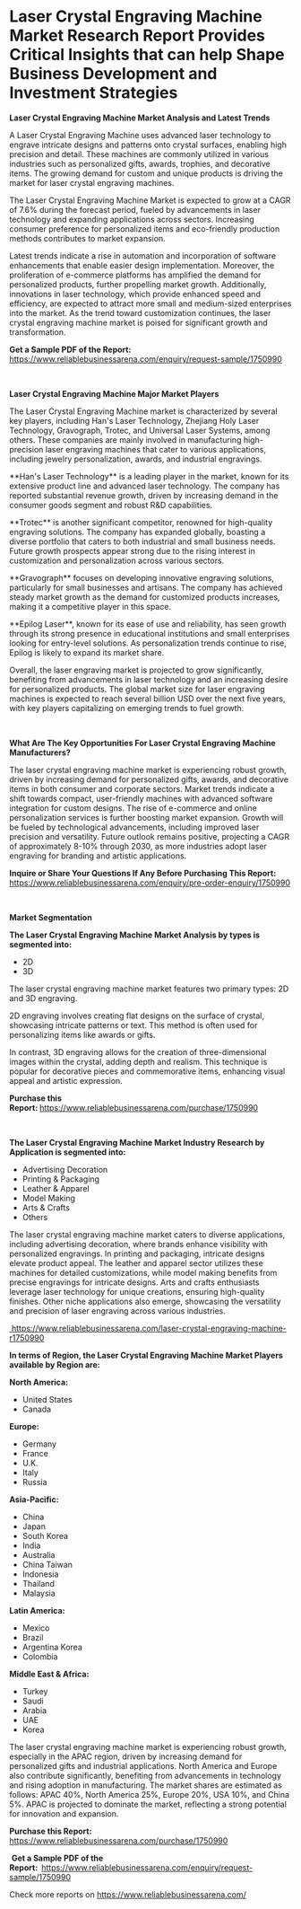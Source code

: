 <p><h1>Laser Crystal Engraving Machine Market Research Report Provides Critical Insights that can help Shape Business Development and Investment Strategies</h1></p><p><strong>Laser Crystal Engraving Machine Market Analysis and Latest Trends</strong></p>
<p><p>A Laser Crystal Engraving Machine uses advanced laser technology to engrave intricate designs and patterns onto crystal surfaces, enabling high precision and detail. These machines are commonly utilized in various industries such as personalized gifts, awards, trophies, and decorative items. The growing demand for custom and unique products is driving the market for laser crystal engraving machines.</p><p>The Laser Crystal Engraving Machine Market is expected to grow at a CAGR of 7.6% during the forecast period, fueled by advancements in laser technology and expanding applications across sectors. Increasing consumer preference for personalized items and eco-friendly production methods contributes to market expansion. </p><p>Latest trends indicate a rise in automation and incorporation of software enhancements that enable easier design implementation. Moreover, the proliferation of e-commerce platforms has amplified the demand for personalized products, further propelling market growth. Additionally, innovations in laser technology, which provide enhanced speed and efficiency, are expected to attract more small and medium-sized enterprises into the market. As the trend toward customization continues, the laser crystal engraving machine market is poised for significant growth and transformation.</p></p>
<p><strong>Get a Sample PDF of the Report:&nbsp;</strong> <a href="https://www.reliablebusinessarena.com/enquiry/request-sample/1750990?utm_campaign=2259&utm_medium=2&utm_source=Github&utm_content=ia&utm_term=19022025&utm_id=laser-crystal-engraving-machine">https://www.reliablebusinessarena.com/enquiry/request-sample/1750990</a></p>
<p>&nbsp;</p>
<p><strong>Laser Crystal Engraving Machine Major Market Players</strong></p>
<p><p>The Laser Crystal Engraving Machine market is characterized by several key players, including Han's Laser Technology, Zhejiang Holy Laser Technology, Gravograph, Trotec, and Universal Laser Systems, among others. These companies are mainly involved in manufacturing high-precision laser engraving machines that cater to various applications, including jewelry personalization, awards, and industrial engravings.</p><p>**Han's Laser Technology** is a leading player in the market, known for its extensive product line and advanced laser technology. The company has reported substantial revenue growth, driven by increasing demand in the consumer goods segment and robust R&D capabilities.</p><p>**Trotec** is another significant competitor, renowned for high-quality engraving solutions. The company has expanded globally, boasting a diverse portfolio that caters to both industrial and small business needs. Future growth prospects appear strong due to the rising interest in customization and personalization across various sectors.</p><p>**Gravograph** focuses on developing innovative engraving solutions, particularly for small businesses and artisans. The company has achieved steady market growth as the demand for customized products increases, making it a competitive player in this space.</p><p>**Epilog Laser**, known for its ease of use and reliability, has seen growth through its strong presence in educational institutions and small enterprises looking for entry-level solutions. As personalization trends continue to rise, Epilog is likely to expand its market share.</p><p>Overall, the laser engraving market is projected to grow significantly, benefiting from advancements in laser technology and an increasing desire for personalized products. The global market size for laser engraving machines is expected to reach several billion USD over the next five years, with key players capitalizing on emerging trends to fuel growth.</p></p>
<p>&nbsp;</p>
<p><strong>What Are The Key Opportunities For Laser Crystal Engraving Machine Manufacturers?</strong></p>
<p><p>The laser crystal engraving machine market is experiencing robust growth, driven by increasing demand for personalized gifts, awards, and decorative items in both consumer and corporate sectors. Market trends indicate a shift towards compact, user-friendly machines with advanced software integration for custom designs. The rise of e-commerce and online personalization services is further boosting market expansion. Growth will be fueled by technological advancements, including improved laser precision and versatility. Future outlook remains positive, projecting a CAGR of approximately 8-10% through 2030, as more industries adopt laser engraving for branding and artistic applications.</p></p>
<p><strong>Inquire or Share Your Questions If Any Before Purchasing This Report:</strong> <a href="https://www.reliablebusinessarena.com/enquiry/pre-order-enquiry/1750990?utm_campaign=2259&utm_medium=2&utm_source=Github&utm_content=ia&utm_term=19022025&utm_id=laser-crystal-engraving-machine">https://www.reliablebusinessarena.com/enquiry/pre-order-enquiry/1750990</a></p>
<p>&nbsp;</p>
<p><strong>Market Segmentation</strong></p>
<p><strong>The Laser Crystal Engraving Machine Market Analysis by types is segmented into:</strong></p>
<p><ul><li>2D</li><li>3D</li></ul></p>
<p><p>The laser crystal engraving machine market features two primary types: 2D and 3D engraving. </p><p>2D engraving involves creating flat designs on the surface of crystal, showcasing intricate patterns or text. This method is often used for personalizing items like awards or gifts. </p><p>In contrast, 3D engraving allows for the creation of three-dimensional images within the crystal, adding depth and realism. This technique is popular for decorative pieces and commemorative items, enhancing visual appeal and artistic expression.</p></p>
<p><strong>Purchase this Report:&nbsp;</strong><a href="https://www.reliablebusinessarena.com/purchase/1750990?utm_campaign=2259&utm_medium=2&utm_source=Github&utm_content=ia&utm_term=19022025&utm_id=laser-crystal-engraving-machine">https://www.reliablebusinessarena.com/purchase/1750990</a></p>
<p>&nbsp;</p>
<p><strong>The Laser Crystal Engraving Machine Market Industry Research by Application is segmented into:</strong></p>
<p><ul><li>Advertising Decoration</li><li>Printing & Packaging</li><li>Leather & Apparel</li><li>Model Making</li><li>Arts & Crafts</li><li>Others</li></ul></p>
<p><p>The laser crystal engraving machine market caters to diverse applications, including advertising decoration, where brands enhance visibility with personalized engravings. In printing and packaging, intricate designs elevate product appeal. The leather and apparel sector utilizes these machines for detailed customizations, while model making benefits from precise engravings for intricate designs. Arts and crafts enthusiasts leverage laser technology for unique creations, ensuring high-quality finishes. Other niche applications also emerge, showcasing the versatility and precision of laser engraving across various industries.</p></p>
<p><a href="https://www.reliablebusinessarena.com/laser-crystal-engraving-machine-r1750990?utm_campaign=2259&utm_medium=2&utm_source=Github&utm_content=ia&utm_term=19022025&utm_id=laser-crystal-engraving-machine">&nbsp;https://www.reliablebusinessarena.com/laser-crystal-engraving-machine-r1750990</a></p>
<p><strong>In terms of Region, the Laser Crystal Engraving Machine Market Players available by Region are:</strong></p>
<p>
    <p> <strong> North America: </strong>
        <ul>
            <li>United States</li>
            <li>Canada</li>
        </ul>
        </p> 
    <p> <strong> Europe: </strong>
        <ul>
            <li>Germany</li>
            <li>France</li>
            <li>U.K.</li>
            <li>Italy</li>
            <li>Russia</li>
        </ul>
        </p> 
    <p> <strong> Asia-Pacific: </strong>
        <ul>
            <li>China</li>
            <li>Japan</li>
            <li>South Korea</li>
            <li>India</li>
            <li>Australia</li>
            <li>China Taiwan</li>
            <li>Indonesia</li>
            <li>Thailand</li>
            <li>Malaysia</li>
        </ul>
        </p> 
    <p> <strong> Latin America: </strong>
        <ul>
            <li>Mexico</li>
            <li>Brazil</li>
            <li>Argentina Korea</li>
            <li>Colombia</li>
        </ul>
        </p> 
    <p> <strong> Middle East & Africa: </strong>
        <ul>
            <li>Turkey</li>
            <li>Saudi</li>
            <li>Arabia</li>
            <li>UAE</li>
            <li>Korea</li>
        </ul>
    </p>
    </p>
<p><p>The laser crystal engraving machine market is experiencing robust growth, especially in the APAC region, driven by increasing demand for personalized gifts and industrial applications. North America and Europe also contribute significantly, benefiting from advancements in technology and rising adoption in manufacturing. The market shares are estimated as follows: APAC 40%, North America 25%, Europe 20%, USA 10%, and China 5%. APAC is projected to dominate the market, reflecting a strong potential for innovation and expansion.</p></p>
<p><strong>Purchase this Report: </strong><a href="https://www.reliablebusinessarena.com/purchase/1750990?utm_campaign=2259&utm_medium=2&utm_source=Github&utm_content=ia&utm_term=19022025&utm_id=laser-crystal-engraving-machine">https://www.reliablebusinessarena.com/purchase/1750990</a></p>
<p>&nbsp;<strong>Get a Sample PDF of the Report:&nbsp;&nbsp;</strong><a href="https://www.reliablebusinessarena.com/enquiry/request-sample/1750990?utm_campaign=2259&utm_medium=2&utm_source=Github&utm_content=ia&utm_term=19022025&utm_id=laser-crystal-engraving-machine">https://www.reliablebusinessarena.com/enquiry/request-sample/1750990</a></p>
<p><strong></strong></p>
<p>Check more reports on <a href="https://www.reliablebusinessarena.com/?utm_campaign=2259&utm_medium=2&utm_source=Github&utm_content=ia&utm_term=19022025&utm_id=laser-crystal-engraving-machine">https://www.reliablebusinessarena.com/</a></p>